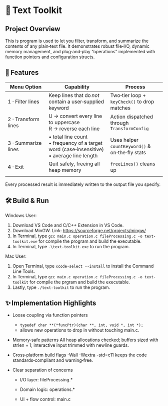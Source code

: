# 📝 Text Toolkit
## Project Overview
This is program is used to let you filter, transform, and summarize the contents of any plain‑text file.
It demonstrates robust file‑I/O, dynamic memory management, and plug‑and‑play “operations” implemented with function pointers and configuration structs.

## 🔑 Features
| Menu Option | Capability | Process |
|------------|------------|---------|
| 1 · Filter lines | Keep lines that do _not_ contain a user‑supplied keyword | Two‑tier loop + `keyCheck()` to drop matches |
| 2 · Transform lines | U → convert every line to uppercase<br>R → reverse each line | Action dispatched through `TransformConfig` |
| 3 · Summarize lines | • total line count<br>• frequency of a target word (case‑insensitive)<br>• average line length | Uses helper `countKeyword()` & on‑the‑fly stats |
| 4 · Exit | Quit safely, freeing all heap memory | `freeLines()` cleans up |
                                                                              |

Every processed result is immediately written to the output file you specify.

## 🛠️ Build & Run
Windows User: 
1. Download VS Code and C/C++ Extension in VS Code.
2. Download MinGW. Link: https://sourceforge.net/projects/mingw/
3. In Terminal, type `gcc main.c operation.c fileProcessing.c -o text-toolkit.exe` for compile the program and build the executable.
4. In Terminal, type `.\text-toolkit.exe` to run the program.

Mac User:
1. Open Terminal, type `xcode-select --install` to install the Command Line Tools.
2. In Terminal, type `gcc main.c operation.c fileProcessing.c -o text-toolkit` for compile the prgram and build the executable.
3. Lastly, type `./text-toolkit` to run the program.


## ✨ Implementation Highlights
- Loose coupling via function pointers

    - `typedef char **(*funcPtr)(char **, int, void *, int *);`  
    - allows new operations to drop in without touching main.c.

- Memory‑safe patterns
All heap allocations checked; buffers sized with strlen + 1; interactive input trimmed with newline guards.

- Cross‑platform build flags
-Wall -Wextra -std=c11 keeps the code standards‑compliant and warning‑free.

- Clear separation of concerns

    - I/O layer: fileProcessing.*

    - Domain logic: operations.*

    - UI + flow control: main.c


